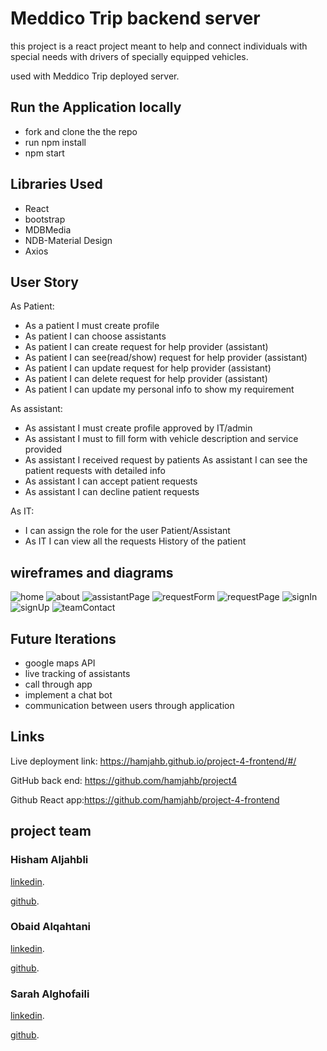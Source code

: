 # Meddico Trip backend server


this project is a react project meant to help and connect individuals with special needs with drivers of specially equipped vehicles.

used with Meddico Trip deployed server. 


## Run the Application locally 
- fork and clone the the repo
- run npm install
- npm start

## Libraries Used
- React
- bootstrap
- MDBMedia
- NDB-Material Design
- Axios

## User Story
As Patient:
- As a patient I must create profile 
- As patient I can choose assistants
- As patient I can create request for help provider (assistant)
- As patient I can see(read/show) request for help provider (assistant)
- As patient I can update request for help provider (assistant)
- As patient I can delete request for help provider (assistant)
- As patient I can update my personal info to show my requirement

As assistant:
- As assistant I must create profile approved by IT/admin 
- As assistant I must to fill form with vehicle description and service provided 
- As assistant I received request by patients As assistant I can see the patient requests with detailed info 
- As assistant I can accept patient requests
- As assistant I can decline patient requests

As IT:
- I can assign the role for the user Patient/Assistant
- As IT I can view all the requests History of the patient 


## wireframes and diagrams 

![home](images/Home.png)
![about](images/About.png)
![assistantPage](images/assistantPage.png)
![requestForm](images/requestForm.png)
![requestPage](images/requestPage.png)
![signIn](images/signIn.png)
![signUp](images/signUp.png)
![teamContact](images/teamContact.png)

## Future Iterations
- google maps API
- live tracking of assistants
- call through app
- implement a chat bot
- communication between users through application


## Links 
Live deployment link: https://hamjahb.github.io/project-4-frontend/#/

GitHub back end: https://github.com/hamjahb/project4

Github React app:https://github.com/hamjahb/project-4-frontend
 

## project team

### Hisham Aljahbli
[linkedin](https://www.linkedin.com/in/haljahbli-softwareeng/).

[github](https://github.com/hamjahb/).


### Obaid Alqahtani 
[linkedin](https://www.linkedin.com/in/obaid-fpga/).

[github](https://github.com/obal3588).

### Sarah Alghofaili
[linkedin](https://www.linkedin.com/in/sarah-alghofaili-web-designer/).

[github](https://github.com/saera1988).
